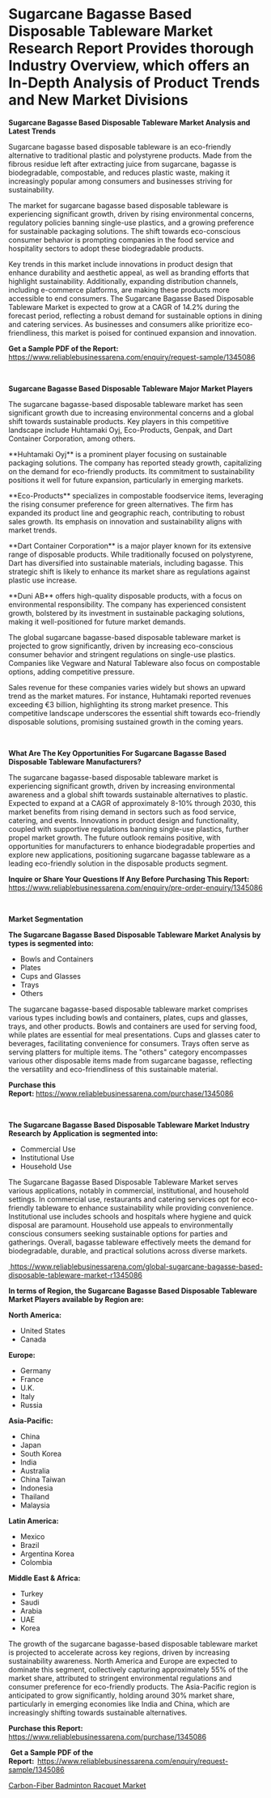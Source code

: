 <p><h1>Sugarcane Bagasse Based Disposable Tableware Market Research Report Provides thorough Industry Overview, which offers an In-Depth Analysis of Product Trends and New Market Divisions</h1></p><p><strong>Sugarcane Bagasse Based Disposable Tableware Market Analysis and Latest Trends</strong></p>
<p><p>Sugarcane bagasse based disposable tableware is an eco-friendly alternative to traditional plastic and polystyrene products. Made from the fibrous residue left after extracting juice from sugarcane, bagasse is biodegradable, compostable, and reduces plastic waste, making it increasingly popular among consumers and businesses striving for sustainability. </p><p>The market for sugarcane bagasse based disposable tableware is experiencing significant growth, driven by rising environmental concerns, regulatory policies banning single-use plastics, and a growing preference for sustainable packaging solutions. The shift towards eco-conscious consumer behavior is prompting companies in the food service and hospitality sectors to adopt these biodegradable products.</p><p>Key trends in this market include innovations in product design that enhance durability and aesthetic appeal, as well as branding efforts that highlight sustainability. Additionally, expanding distribution channels, including e-commerce platforms, are making these products more accessible to end consumers. The Sugarcane Bagasse Based Disposable Tableware Market is expected to grow at a CAGR of 14.2% during the forecast period, reflecting a robust demand for sustainable options in dining and catering services. As businesses and consumers alike prioritize eco-friendliness, this market is poised for continued expansion and innovation.</p></p>
<p><strong>Get a Sample PDF of the Report:&nbsp;</strong> <a href="https://www.reliablebusinessarena.com/enquiry/request-sample/1345086?utm_campaign=2779&utm_medium=2&utm_source=Github&utm_content=ia&utm_term=05042025&utm_id=sugarcane-bagasse-based-disposable-tableware">https://www.reliablebusinessarena.com/enquiry/request-sample/1345086</a></p>
<p>&nbsp;</p>
<p><strong>Sugarcane Bagasse Based Disposable Tableware Major Market Players</strong></p>
<p><p>The sugarcane bagasse-based disposable tableware market has seen significant growth due to increasing environmental concerns and a global shift towards sustainable products. Key players in this competitive landscape include Huhtamaki Oyj, Eco-Products, Genpak, and Dart Container Corporation, among others.</p><p>**Huhtamaki Oyj** is a prominent player focusing on sustainable packaging solutions. The company has reported steady growth, capitalizing on the demand for eco-friendly products. Its commitment to sustainability positions it well for future expansion, particularly in emerging markets.</p><p>**Eco-Products** specializes in compostable foodservice items, leveraging the rising consumer preference for green alternatives. The firm has expanded its product line and geographic reach, contributing to robust sales growth. Its emphasis on innovation and sustainability aligns with market trends.</p><p>**Dart Container Corporation** is a major player known for its extensive range of disposable products. While traditionally focused on polystyrene, Dart has diversified into sustainable materials, including bagasse. This strategic shift is likely to enhance its market share as regulations against plastic use increase.</p><p>**Duni AB** offers high-quality disposable products, with a focus on environmental responsibility. The company has experienced consistent growth, bolstered by its investment in sustainable packaging solutions, making it well-positioned for future market demands.</p><p>The global sugarcane bagasse-based disposable tableware market is projected to grow significantly, driven by increasing eco-conscious consumer behavior and stringent regulations on single-use plastics. Companies like Vegware and Natural Tableware also focus on compostable options, adding competitive pressure.</p><p>Sales revenue for these companies varies widely but shows an upward trend as the market matures. For instance, Huhtamaki reported revenues exceeding €3 billion, highlighting its strong market presence. This competitive landscape underscores the essential shift towards eco-friendly disposable solutions, promising sustained growth in the coming years.</p></p>
<p>&nbsp;</p>
<p><strong>What Are The Key Opportunities For Sugarcane Bagasse Based Disposable Tableware Manufacturers?</strong></p>
<p><p>The sugarcane bagasse-based disposable tableware market is experiencing significant growth, driven by increasing environmental awareness and a global shift towards sustainable alternatives to plastic. Expected to expand at a CAGR of approximately 8-10% through 2030, this market benefits from rising demand in sectors such as food service, catering, and events. Innovations in product design and functionality, coupled with supportive regulations banning single-use plastics, further propel market growth. The future outlook remains positive, with opportunities for manufacturers to enhance biodegradable properties and explore new applications, positioning sugarcane bagasse tableware as a leading eco-friendly solution in the disposable products segment.</p></p>
<p><strong>Inquire or Share Your Questions If Any Before Purchasing This Report:</strong> <a href="https://www.reliablebusinessarena.com/enquiry/pre-order-enquiry/1345086?utm_campaign=2779&utm_medium=2&utm_source=Github&utm_content=ia&utm_term=05042025&utm_id=sugarcane-bagasse-based-disposable-tableware">https://www.reliablebusinessarena.com/enquiry/pre-order-enquiry/1345086</a></p>
<p>&nbsp;</p>
<p><strong>Market Segmentation</strong></p>
<p><strong>The Sugarcane Bagasse Based Disposable Tableware Market Analysis by types is segmented into:</strong></p>
<p><ul><li>Bowls and Containers</li><li>Plates</li><li>Cups and Glasses</li><li>Trays</li><li>Others</li></ul></p>
<p><p>The sugarcane bagasse-based disposable tableware market comprises various types including bowls and containers, plates, cups and glasses, trays, and other products. Bowls and containers are used for serving food, while plates are essential for meal presentations. Cups and glasses cater to beverages, facilitating convenience for consumers. Trays often serve as serving platters for multiple items. The "others" category encompasses various other disposable items made from sugarcane bagasse, reflecting the versatility and eco-friendliness of this sustainable material.</p></p>
<p><strong>Purchase this Report:&nbsp;</strong><a href="https://www.reliablebusinessarena.com/purchase/1345086?utm_campaign=2779&utm_medium=2&utm_source=Github&utm_content=ia&utm_term=05042025&utm_id=sugarcane-bagasse-based-disposable-tableware">https://www.reliablebusinessarena.com/purchase/1345086</a></p>
<p>&nbsp;</p>
<p><strong>The Sugarcane Bagasse Based Disposable Tableware Market Industry Research by Application is segmented into:</strong></p>
<p><ul><li>Commercial Use</li><li>Institutional Use</li><li>Household Use</li></ul></p>
<p><p>The Sugarcane Bagasse Based Disposable Tableware Market serves various applications, notably in commercial, institutional, and household settings. In commercial use, restaurants and catering services opt for eco-friendly tableware to enhance sustainability while providing convenience. Institutional use includes schools and hospitals where hygiene and quick disposal are paramount. Household use appeals to environmentally conscious consumers seeking sustainable options for parties and gatherings. Overall, bagasse tableware effectively meets the demand for biodegradable, durable, and practical solutions across diverse markets.</p></p>
<p><a href="https://www.reliablebusinessarena.com/global-sugarcane-bagasse-based-disposable-tableware-market-r1345086?utm_campaign=2779&utm_medium=2&utm_source=Github&utm_content=ia&utm_term=05042025&utm_id=sugarcane-bagasse-based-disposable-tableware">&nbsp;https://www.reliablebusinessarena.com/global-sugarcane-bagasse-based-disposable-tableware-market-r1345086</a></p>
<p><strong>In terms of Region, the Sugarcane Bagasse Based Disposable Tableware Market Players available by Region are:</strong></p>
<p>
    <p> <strong> North America: </strong>
        <ul>
            <li>United States</li>
            <li>Canada</li>
        </ul>
        </p> 
    <p> <strong> Europe: </strong>
        <ul>
            <li>Germany</li>
            <li>France</li>
            <li>U.K.</li>
            <li>Italy</li>
            <li>Russia</li>
        </ul>
        </p> 
    <p> <strong> Asia-Pacific: </strong>
        <ul>
            <li>China</li>
            <li>Japan</li>
            <li>South Korea</li>
            <li>India</li>
            <li>Australia</li>
            <li>China Taiwan</li>
            <li>Indonesia</li>
            <li>Thailand</li>
            <li>Malaysia</li>
        </ul>
        </p> 
    <p> <strong> Latin America: </strong>
        <ul>
            <li>Mexico</li>
            <li>Brazil</li>
            <li>Argentina Korea</li>
            <li>Colombia</li>
        </ul>
        </p> 
    <p> <strong> Middle East & Africa: </strong>
        <ul>
            <li>Turkey</li>
            <li>Saudi</li>
            <li>Arabia</li>
            <li>UAE</li>
            <li>Korea</li>
        </ul>
    </p>
    </p>
<p><p>The growth of the sugarcane bagasse-based disposable tableware market is projected to accelerate across key regions, driven by increasing sustainability awareness. North America and Europe are expected to dominate this segment, collectively capturing approximately 55% of the market share, attributed to stringent environmental regulations and consumer preference for eco-friendly products. The Asia-Pacific region is anticipated to grow significantly, holding around 30% market share, particularly in emerging economies like India and China, which are increasingly shifting towards sustainable alternatives.</p></p>
<p><strong>Purchase this Report: </strong><a href="https://www.reliablebusinessarena.com/purchase/1345086?utm_campaign=2779&utm_medium=2&utm_source=Github&utm_content=ia&utm_term=05042025&utm_id=sugarcane-bagasse-based-disposable-tableware">https://www.reliablebusinessarena.com/purchase/1345086</a></p>
<p>&nbsp;<strong>Get a Sample PDF of the Report:&nbsp;&nbsp;</strong><a href="https://www.reliablebusinessarena.com/enquiry/request-sample/1345086?utm_campaign=2779&utm_medium=2&utm_source=Github&utm_content=ia&utm_term=05042025&utm_id=sugarcane-bagasse-based-disposable-tableware">https://www.reliablebusinessarena.com/enquiry/request-sample/1345086</a></p>
<p><strong></strong></p>
<p><p><a href="https://github.com/darenph8er/Market-Research-Report-List-1/blob/main/carbon-fiber-badminton-racquet-market.md?utm_campaign=2779&utm_medium=2&utm_source=Github&utm_content=ia&utm_term=05042025&utm_id=sugarcane-bagasse-based-disposable-tableware">Carbon-Fiber Badminton Racquet Market</a></p></p>